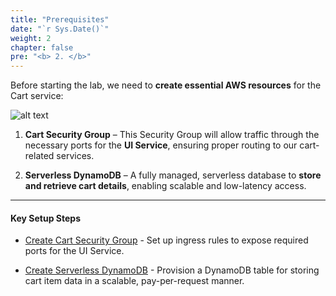```yaml
---
title: "Prerequisites"
date: "`r Sys.Date()`"
weight: 2
chapter: false
pre: "<b> 2. </b>"
---
```


Before starting the lab, we need to **create essential AWS resources** for the Cart service:

![alt text](/images/2.2-create-dynaodb/ECS-Lab-Networking-Prerequisites.png)

1. **Cart Security Group** – This Security Group will allow traffic through the necessary ports for the **UI Service**, ensuring proper routing to our cart-related services.

2. **Serverless DynamoDB** – A fully managed, serverless database to **store and retrieve cart details**, enabling scalable and low-latency access.

---

#### Key Setup Steps

- [Create Cart Security Group](2.1-cart-security-group/) - Set up ingress rules to expose required ports for the UI Service.

- [Create Serverless DynamoDB](2.2-create-dynamodb/) - Provision a DynamoDB table for storing cart item data in a scalable, pay-per-request manner.
